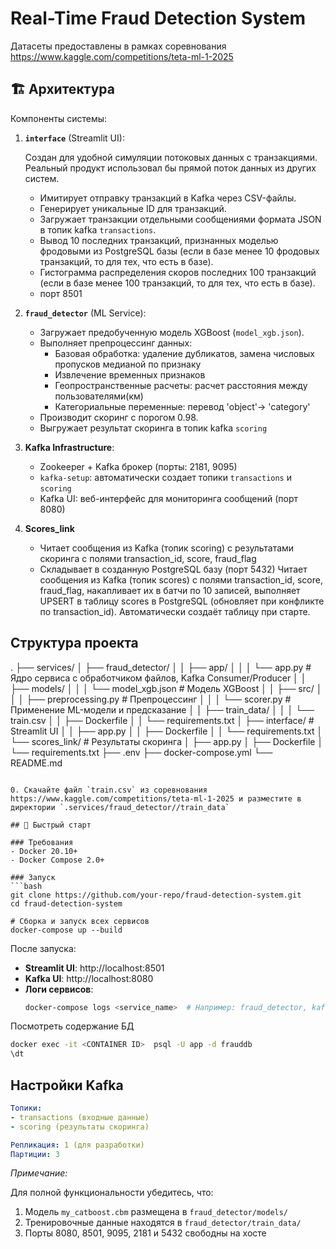 # Real-Time Fraud Detection System
Датасеты предоставлены в рамках соревнования https://www.kaggle.com/competitions/teta-ml-1-2025

## 🏗️ Архитектура

Компоненты системы:
1. **`interface`** (Streamlit UI):
   
   Создан для удобной симуляции потоковых данных с транзакциями. Реальный продукт использовал бы прямой поток данных из других систем.
    - Имитирует отправку транзакций в Kafka через CSV-файлы.
    - Генерирует уникальные ID для транзакций.
    - Загружает транзакции отдельными сообщениями формата JSON в топик kafka `transactions`.
    - Вывод 10 последних транзакций, признанных моделью фродовыми из PostgreSQL базы (если в базе менее 10 фродовых транзакций, то для тех, что есть в базе).
    - Гистограмма распределения скоров последних 100 транзакций (если в базе менее 100 транзакций, то для тех, что есть в базе).
    - порт 8501

2. **`fraud_detector`** (ML Service):
   - Загружает предобученную модель XGBoost (`model_xgb.json`).
   - Выполняет препроцессинг данных:
     - Базовая обработка: удаление дубликатов, замена числовых пропусков медианой по признаку
     - Извлечение временных признаков
     - Геопространственные расчеты: расчет расстояния между пользователями(км)
     - Категориальные переменные: перевод 'object'-> 'category'
   - Производит скоринг с порогом 0.98.
   - Выгружает результат скоринга в топик kafka `scoring`

3. **Kafka Infrastructure**:
   - Zookeeper + Kafka брокер (порты: 2181, 9095)
   - `kafka-setup`: автоматически создает топики `transactions` и `scoring`
   - Kafka UI: веб-интерфейс для мониторинга сообщений (порт 8080)
    
4. **Scores_link**
   - Читает сообщения из Kafka (топик scoring) с результатами скоринга с полями transaction_id, score, fraud_flag
   - Складывает в созданную PostgreSQL базу (порт 5432)
  Читает сообщения из Kafka (топик scores) с полями transaction_id, score, fraud_flag,
накапливает их в батчи по 10 записей,
выполняет UPSERT в таблицу scores в PostgreSQL (обновляет при конфликте по transaction_id).
Автоматически создаёт таблицу при старте.
## Структура проекта
.
├── services/
│   ├── fraud_detector/
│   │   ├── app/
│   │   │   └── app.py              # Ядро сервиса с обработчиком файлов, Kafka Consumer/Producer
│   │   ├── models/
│   │   │   └── model_xgb.json      # Модель XGBoost
│   │   ├── src/
│   │   │   ├── preprocessing.py   # Препроцессинг
│   │   │   └── scorer.py          # Применение ML-модели и предсказание
│   │   ├── train_data/
│   │   │   └── train.csv
│   │   ├── Dockerfile
│   │   └── requirements.txt
│   ├── interface/                  # Streamlit UI
│   │   ├── app.py
│   │   ├── Dockerfile
│   │   └── requirements.txt
│   └── scores_link/                # Результаты скоринга
│       ├── app.py
│       ├── Dockerfile
│       └── requirements.txt
├── .env
├── docker-compose.yml
└── README.md

```

0. Скачайте файл `train.csv` из соревнования https://www.kaggle.com/competitions/teta-ml-1-2025 и разместите в директории `.services/fraud_detector//train_data`

## 🚀 Быстрый старт

### Требования
- Docker 20.10+
- Docker Compose 2.0+

### Запуск
```bash
git clone https://github.com/your-repo/fraud-detection-system.git
cd fraud-detection-system

# Сборка и запуск всех сервисов
docker-compose up --build
```
После запуска:
- **Streamlit UI**: http://localhost:8501
- **Kafka UI**: http://localhost:8080
- **Логи сервисов**: 
  ```bash
  docker-compose logs <service_name>  # Например: fraud_detector, kafka, interface
  ```
Посмотреть содержание БД
```bash
docker exec -it <CONTAINER ID>  psql -U app -d frauddb
\dt
```
## Настройки Kafka
```yml
Топики:
- transactions (входные данные)
- scoring (результаты скоринга)

Репликация: 1 (для разработки)
Партиции: 3
```

*Примечание:* 

Для полной функциональности убедитесь, что:
1. Модель `my_catboost.cbm` размещена в `fraud_detector/models/`
2. Тренировочные данные находятся в `fraud_detector/train_data/`
3. Порты 8080, 8501, 9095, 2181 и 5432 свободны на хосте
